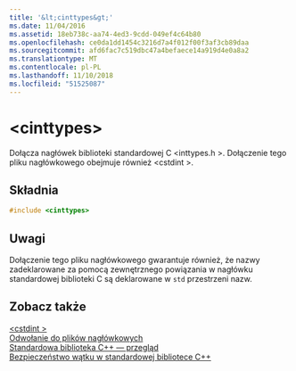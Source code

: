 ```yaml
---
title: '&lt;cinttypes&gt;'
ms.date: 11/04/2016
ms.assetid: 18eb738c-aa74-4ed3-9cdd-049ef4c64b80
ms.openlocfilehash: ce0da1dd1454c3216d7a4f012f00f3af3cb89daa
ms.sourcegitcommit: afd6fac7c519dbc47a4befaece14a919d4e0a8a2
ms.translationtype: MT
ms.contentlocale: pl-PL
ms.lasthandoff: 11/10/2018
ms.locfileid: "51525087"
---
```

# <a name="ltcinttypesgt"></a>&lt;cinttypes&gt;

Dołącza nagłówek biblioteki standardowej C \<inttypes.h >. Dołączenie tego pliku nagłówkowego obejmuje również \<cstdint >.

## <a name="syntax"></a>Składnia

```cpp
#include <cinttypes>
```

## <a name="remarks"></a>Uwagi

Dołączenie tego pliku nagłówkowego gwarantuje również, że nazwy zadeklarowane za pomocą zewnętrznego powiązania w nagłówku standardowej biblioteki C są deklarowane w `std` przestrzeni nazw.

## <a name="see-also"></a>Zobacz także

[\<cstdint >](../standard-library/cstdint.md)<br/>
[Odwołanie do plików nagłówkowych](../standard-library/cpp-standard-library-header-files.md)<br/>
[Standardowa biblioteka C++ — przegląd](../standard-library/cpp-standard-library-overview.md)<br/>
[Bezpieczeństwo wątku w standardowej bibliotece C++](../standard-library/thread-safety-in-the-cpp-standard-library.md)<br/>
